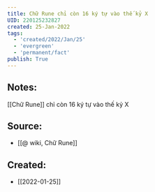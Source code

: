 ```yaml
---
title: Chữ Rune chỉ còn 16 ký tự vào thế kỷ X
UID: 220125232827
created: 25-Jan-2022
tags:
  - 'created/2022/Jan/25'
  - 'evergreen'
  - 'permanent/fact'
publish: True
---
```

## Notes:
[[Chữ Rune]] chỉ còn 16 ký tự vào thế kỷ X

## Source:
- [[@ wiki, Chữ Rune]]



## Created:
- [[2022-01-25]]
